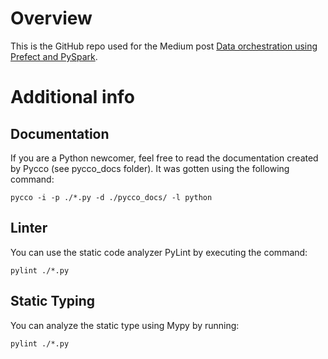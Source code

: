 # Overview

This is the GitHub repo used for the Medium post [Data orchestration using Prefect and PySpark](https://medium.com/p/7321559864f7/edit).

# Additional info

## Documentation

If you are a Python newcomer, feel free to read the documentation created by Pycco (see pycco_docs folder). It was gotten using the following command:

```
pycco -i -p ./*.py -d ./pycco_docs/ -l python
```

## Linter

You can use the static code analyzer PyLint by executing the command:

```
pylint ./*.py
```

## Static Typing

You can analyze the static type using Mypy by running:


```
pylint ./*.py
```